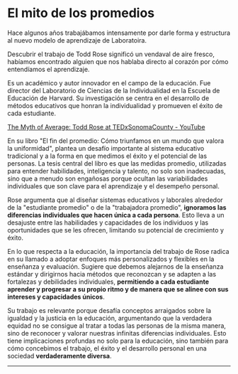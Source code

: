 # El mito de los promedios

Hace algunos años trabajábamos intensamente por darle forma y estructura al nuevo modelo de aprendizaje de Laboratoira. 

Descubrir el trabajo de Todd Rose significó un vendaval de aire fresco, habíamos encontrado alguien que nos hablaba directo al corazón por cómo entendíamos el aprendizaje.

Es un académico y autor innovador en el campo de la educación. Fue director del Laboratorio de Ciencias de la Individualidad en la Escuela de Educación de Harvard. Su investigación se centra en el desarrollo de métodos educativos que honran la individualidad y promueven el éxito de cada estudiante.

[The Myth of Average: Todd Rose at TEDxSonomaCounty - YouTube](https://youtu.be/4eBmyttcfU4?si=B1RXztfKsg-ESxY8)

En su libro "El fin del promedio: Cómo triunfamos en un mundo que valora la uniformidad", plantea un desafío importante al sistema educativo tradicional y a la forma en que medimos el éxito y el potencial de las personas. La tesis central del libro es que las medidas promedio, utilizadas para entender habilidades, inteligencia y talento, no solo son inadecuadas, sino que a menudo son engañosas porque ocultan las variabilidades individuales que son clave para el aprendizaje y el desempeño personal.

Rose argumenta que al diseñar sistemas educativos y laborales alrededor de la "estudiante promedio" o de la "trabajadora promedio", **ignoramos las diferencias individuales que hacen única a cada persona**. Esto lleva a un desajuste entre las habilidades y capacidades de los individuos y las oportunidades que se les ofrecen, limitando su potencial de crecimiento y éxito.

En lo que respecta a la educación, la importancia del trabajo de Rose radica en su llamado a adoptar enfoques más personalizados y flexibles en la enseñanza y evaluación. Sugiere que debemos alejarnos de la enseñanza estándar y dirigirnos hacia métodos que reconozcan y se adapten a las fortalezas y debilidades individuales, **permitiendo a cada estudiante aprender y progresar a su propio ritmo y de manera que se alinee con sus intereses y capacidades únicos**.

Su trabajo es relevante porque desafía conceptos arraigados sobre la igualdad y la justicia en la educación, argumentando que la verdadera equidad no se consigue al tratar a todas las personas de la misma manera, sino de reconocer y valorar nuestras infinitas diferencias individuales. Esto tiene implicaciones profundas no solo para la educación, sino también para cómo concebimos el trabajo, el éxito y el desarrollo personal en una sociedad **verdaderamente diversa**.

---

